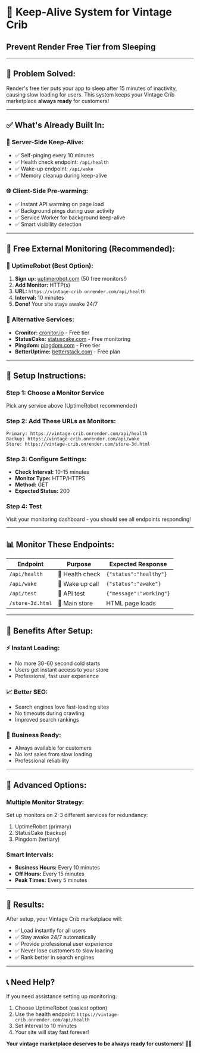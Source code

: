 # 🚀 Keep-Alive System for Vintage Crib
## Prevent Render Free Tier from Sleeping

---

## 🎯 **Problem Solved:**
Render's free tier puts your app to sleep after 15 minutes of inactivity, causing slow loading for users. This system keeps your Vintage Crib marketplace **always ready** for customers!

---

## ✅ **What's Already Built In:**

### 🔧 **Server-Side Keep-Alive:**
- ✅ Self-pinging every 10 minutes
- ✅ Health check endpoint: `/api/health`
- ✅ Wake-up endpoint: `/api/wake`
- ✅ Memory cleanup during keep-alive

### 🌐 **Client-Side Pre-warming:**
- ✅ Instant API warming on page load
- ✅ Background pings during user activity
- ✅ Service Worker for background keep-alive
- ✅ Smart visibility detection

---

## 🔗 **Free External Monitoring (Recommended):**

### 🥇 **UptimeRobot (Best Option):**
1. **Sign up:** [uptimerobot.com](https://uptimerobot.com) (50 free monitors!)
2. **Add Monitor:** HTTP(s) 
3. **URL:** `https://vintage-crib.onrender.com/api/health`
4. **Interval:** 10 minutes
5. **Done!** Your site stays awake 24/7

### 🥈 **Alternative Services:**
- **Cronitor:** [cronitor.io](https://cronitor.io) - Free tier
- **StatusCake:** [statuscake.com](https://statuscake.com) - Free monitoring  
- **Pingdom:** [pingdom.com](https://pingdom.com) - Free tier
- **BetterUptime:** [betterstack.com](https://betterstack.com) - Free plan

---

## 🎯 **Setup Instructions:**

### **Step 1: Choose a Monitor Service**
Pick any service above (UptimeRobot recommended)

### **Step 2: Add These URLs as Monitors:**
```
Primary: https://vintage-crib.onrender.com/api/health
Backup: https://vintage-crib.onrender.com/api/wake
Store: https://vintage-crib.onrender.com/store-3d.html
```

### **Step 3: Configure Settings:**
- **Check Interval:** 10-15 minutes
- **Monitor Type:** HTTP/HTTPS
- **Method:** GET
- **Expected Status:** 200

### **Step 4: Test**
Visit your monitoring dashboard - you should see all endpoints responding!

---

## 📊 **Monitor These Endpoints:**

| Endpoint | Purpose | Expected Response |
|----------|---------|-------------------|
| `/api/health` | 🏥 Health check | `{"status":"healthy"}` |
| `/api/wake` | 🔄 Wake up call | `{"status":"awake"}` |
| `/api/test` | 🧪 API test | `{"message":"working"}` |
| `/store-3d.html` | 🏺 Main store | HTML page loads |

---

## 🚀 **Benefits After Setup:**

### ⚡ **Instant Loading:**
- No more 30-60 second cold starts
- Users get instant access to your store
- Professional, fast user experience

### 📈 **Better SEO:**
- Search engines love fast-loading sites
- No timeouts during crawling
- Improved search rankings

### 💼 **Business Ready:**
- Always available for customers
- No lost sales from slow loading
- Professional reliability

---

## 🔧 **Advanced Options:**

### **Multiple Monitor Strategy:**
Set up monitors on 2-3 different services for redundancy:
1. UptimeRobot (primary)
2. StatusCake (backup)
3. Pingdom (tertiary)

### **Smart Intervals:**
- **Business Hours:** Every 10 minutes
- **Off Hours:** Every 15 minutes
- **Peak Times:** Every 5 minutes

---

## 🎉 **Results:**

After setup, your Vintage Crib marketplace will:
- ✅ Load instantly for all users
- ✅ Stay awake 24/7 automatically  
- ✅ Provide professional user experience
- ✅ Never lose customers to slow loading
- ✅ Rank better in search engines

---

## 📞 **Need Help?**

If you need assistance setting up monitoring:
1. Choose UptimeRobot (easiest option)
2. Use the health endpoint: `https://vintage-crib.onrender.com/api/health`
3. Set interval to 10 minutes
4. Your site will stay fast forever!

**Your vintage marketplace deserves to be always ready for customers! 🏺✨**